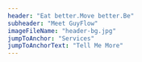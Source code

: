 ```yaml
---
header: "Eat better.Move better.Be"
subheader: "Meet GuyFlow"
imageFileName: "header-bg.jpg"
jumpToAnchor: "Services"
jumpToAnchorText: "Tell Me More"
---
```

